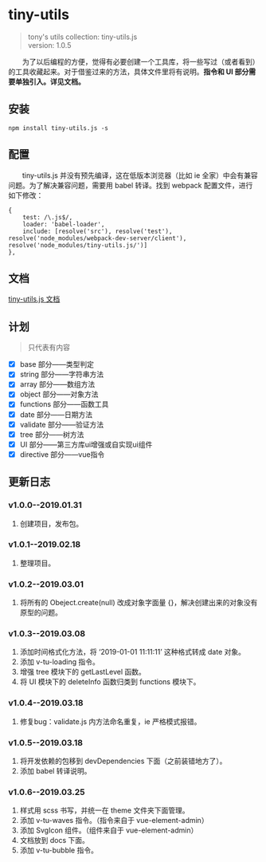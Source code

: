 # tiny-utils

> tony's utils collection: tiny-utils.js <br>
> version: 1.0.5

&emsp;&emsp;为了以后编程的方便，觉得有必要创建一个工具库，将一些写过（或者看到）的工具收藏起来。对于借鉴过来的方法，具体文件里将有说明。**指令和 UI 部分需要单独引入。详见文档。**

## 安装
```
npm install tiny-utils.js -s
```

## 配置
&emsp;&emsp;tiny-utils.js 并没有预先编译，这在低版本浏览器（比如 ie 全家）中会有兼容问题。为了解决兼容问题，需要用 babel 转译。找到 webpack 配置文件，进行如下修改：
```
{
    test: /\.js$/,
    loader: 'babel-loader',
    include: [resolve('src'), resolve('test'), resolve('node_modules/webpack-dev-server/client'), resolve('node_modules/tiny-utils.js/')]
},
```

## 文档

[tiny-utils.js 文档](./docs)

## 计划
> 只代表有内容
- [x] base 部分——类型判定
- [x] string 部分——字符串方法
- [x] array 部分——数组方法
- [x] object 部分——对象方法
- [x] functions 部分——函数工具
- [x] date 部分——日期方法
- [x] validate 部分——验证方法
- [x] tree 部分——树方法
- [x] UI 部分——第三方库ui增强或自实现ui组件
- [x] directive 部分——vue指令

## 更新日志
### v1.0.0--2019.01.31
1. 创建项目，发布包。

### v1.0.1--2019.02.18
1. 整理项目。

### v1.0.2--2019.03.01
1. 将所有的 Obeject.create(null) 改成对象字面量 {}，解决创建出来的对象没有原型的问题。

### v1.0.3--2019.03.08
1. 添加时间格式化方法，将 ‘2019-01-01 11:11:11’ 这种格式转成 date 对象。
2. 添加 v-tu-loading 指令。
3. 增强 tree 模块下的 getLastLevel 函数。
4. 将 UI 模块下的 deleteInfo 函数归类到 functions 模块下。

### v1.0.4--2019.03.18
1. 修复bug：validate.js 内方法命名重复，ie 严格模式报错。

### v1.0.5--2019.03.18
1. 将开发依赖的包移到 devDependencies 下面（之前装错地方了）。
2. 添加 babel 转译说明。

### v1.0.6--2019.03.25
1. 样式用 scss 书写，并统一在 theme 文件夹下面管理。
2. 添加 v-tu-waves 指令。（指令来自于 vue-element-admin）
3. 添加 SvgIcon 组件。（组件来自于 vue-element-admin）
4. 文档放到 docs 下面。
5. 添加 v-tu-bubble 指令。